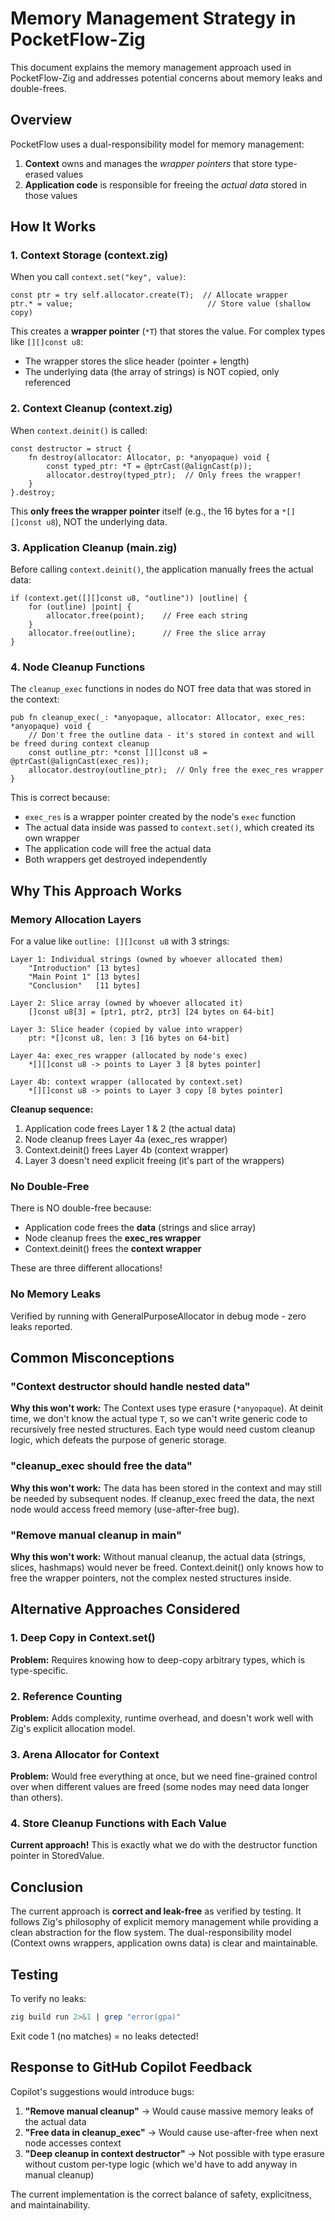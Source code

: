 # Memory Management Strategy in PocketFlow-Zig

This document explains the memory management approach used in PocketFlow-Zig and addresses potential concerns about memory leaks and double-frees.

## Overview

PocketFlow uses a dual-responsibility model for memory management:
1. **Context** owns and manages the *wrapper pointers* that store type-erased values
2. **Application code** is responsible for freeing the *actual data* stored in those values

## How It Works

### 1. Context Storage (context.zig)

When you call `context.set("key", value)`:

```zig
const ptr = try self.allocator.create(T);  // Allocate wrapper
ptr.* = value;                              // Store value (shallow copy)
```

This creates a **wrapper pointer** (`*T`) that stores the value. For complex types like `[][]const u8`:
- The wrapper stores the slice header (pointer + length)
- The underlying data (the array of strings) is NOT copied, only referenced

### 2. Context Cleanup (context.zig)

When `context.deinit()` is called:

```zig
const destructor = struct {
    fn destroy(allocator: Allocator, p: *anyopaque) void {
        const typed_ptr: *T = @ptrCast(@alignCast(p));
        allocator.destroy(typed_ptr);  // Only frees the wrapper!
    }
}.destroy;
```

This **only frees the wrapper pointer** itself (e.g., the 16 bytes for a `*[][]const u8`), NOT the underlying data.

### 3. Application Cleanup (main.zig)

Before calling `context.deinit()`, the application manually frees the actual data:

```zig
if (context.get([][]const u8, "outline")) |outline| {
    for (outline) |point| {
        allocator.free(point);    // Free each string
    }
    allocator.free(outline);      // Free the slice array
}
```

### 4. Node Cleanup Functions

The `cleanup_exec` functions in nodes do NOT free data that was stored in the context:

```zig
pub fn cleanup_exec(_: *anyopaque, allocator: Allocator, exec_res: *anyopaque) void {
    // Don't free the outline data - it's stored in context and will be freed during context cleanup
    const outline_ptr: *const [][]const u8 = @ptrCast(@alignCast(exec_res));
    allocator.destroy(outline_ptr);  // Only free the exec_res wrapper
}
```

This is correct because:
- `exec_res` is a wrapper pointer created by the node's `exec` function
- The actual data inside was passed to `context.set()`, which created its own wrapper
- The application code will free the actual data
- Both wrappers get destroyed independently

## Why This Approach Works

### Memory Allocation Layers

For a value like `outline: [][]const u8` with 3 strings:

```
Layer 1: Individual strings (owned by whoever allocated them)
    "Introduction" [13 bytes]
    "Main Point 1" [13 bytes]  
    "Conclusion"   [11 bytes]

Layer 2: Slice array (owned by whoever allocated it)
    []const u8[3] = [ptr1, ptr2, ptr3] [24 bytes on 64-bit]

Layer 3: Slice header (copied by value into wrapper)
    ptr: *[]const u8, len: 3 [16 bytes on 64-bit]

Layer 4a: exec_res wrapper (allocated by node's exec)
    *[][]const u8 -> points to Layer 3 [8 bytes pointer]

Layer 4b: context wrapper (allocated by context.set)
    *[][]const u8 -> points to Layer 3 copy [8 bytes pointer]
```

**Cleanup sequence:**
1. Application code frees Layer 1 & 2 (the actual data)
2. Node cleanup frees Layer 4a (exec_res wrapper)
3. Context.deinit() frees Layer 4b (context wrapper)
4. Layer 3 doesn't need explicit freeing (it's part of the wrappers)

### No Double-Free

There is NO double-free because:
- Application code frees the **data** (strings and slice array)
- Node cleanup frees the **exec_res wrapper**
- Context.deinit() frees the **context wrapper**

These are three different allocations!

### No Memory Leaks

Verified by running with GeneralPurposeAllocator in debug mode - zero leaks reported.

## Common Misconceptions

### "Context destructor should handle nested data"

**Why this won't work:** The Context uses type erasure (`*anyopaque`). At deinit time, we don't know the actual type `T`, so we can't write generic code to recursively free nested structures. Each type would need custom cleanup logic, which defeats the purpose of generic storage.

### "cleanup_exec should free the data"

**Why this won't work:** The data has been stored in the context and may still be needed by subsequent nodes. If cleanup_exec freed the data, the next node would access freed memory (use-after-free bug).

### "Remove manual cleanup in main"

**Why this won't work:** Without manual cleanup, the actual data (strings, slices, hashmaps) would never be freed. Context.deinit() only knows how to free the wrapper pointers, not the complex nested structures inside.

## Alternative Approaches Considered

### 1. Deep Copy in Context.set()
**Problem:** Requires knowing how to deep-copy arbitrary types, which is type-specific.

### 2. Reference Counting
**Problem:** Adds complexity, runtime overhead, and doesn't work well with Zig's explicit allocation model.

### 3. Arena Allocator for Context
**Problem:** Would free everything at once, but we need fine-grained control over when different values are freed (some nodes may need data longer than others).

### 4. Store Cleanup Functions with Each Value
**Current approach!** This is exactly what we do with the destructor function pointer in StoredValue.

## Conclusion

The current approach is **correct and leak-free** as verified by testing. It follows Zig's philosophy of explicit memory management while providing a clean abstraction for the flow system. The dual-responsibility model (Context owns wrappers, application owns data) is clear and maintainable.

## Testing

To verify no leaks:

```bash
zig build run 2>&1 | grep "error(gpa)"
```

Exit code 1 (no matches) = no leaks detected!

## Response to GitHub Copilot Feedback

Copilot's suggestions would introduce bugs:

1. **"Remove manual cleanup"** → Would cause massive memory leaks of the actual data
2. **"Free data in cleanup_exec"** → Would cause use-after-free when next node accesses context
3. **"Deep cleanup in context destructor"** → Not possible with type erasure without custom per-type logic (which we'd have to add anyway in manual cleanup)

The current implementation is the correct balance of safety, explicitness, and maintainability.